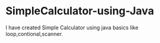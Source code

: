 # SimpleCalculator-using-Java
I have created Simple Calculator using java basics like loop,contional,scanner.
